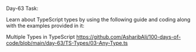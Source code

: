 Day-63 Task:

Learn about TypeScript types by using the following guide and coding along with the examples provided in it:

Multiple Types in TypeScript
https://github.com/AsharibAli/100-days-of-code/blob/main/day-63/TS-Types/03-Any-Type.ts